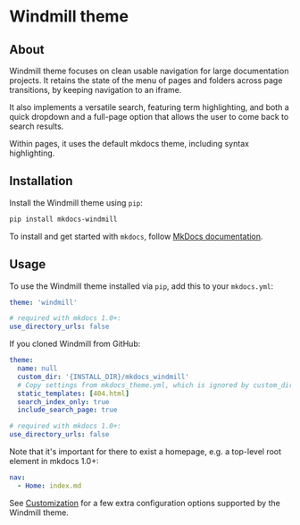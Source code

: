 # Windmill theme

## About

Windmill theme focuses on clean usable navigation for large documentation
projects. It retains the state of the menu of pages and folders across page
transitions, by keeping navigation to an iframe.

It also implements a versatile search, featuring term highlighting, and both a
quick dropdown and a full-page option that allows the user to come back to
search results.

Within pages, it uses the default mkdocs theme, including syntax highlighting.

## Installation

Install the Windmill theme using `pip`:

``` sh
pip install mkdocs-windmill
```

To install and get started with `mkdocs`, follow [MkDocs documentation](http://www.mkdocs.org/#installation).

## Usage

To use the Windmill theme installed via `pip`, add this to your `mkdocs.yml`:

``` yaml
theme: 'windmill'

# required with mkdocs 1.0+:
use_directory_urls: false
```

If you cloned Windmill from GitHub:

``` yaml
theme:
  name: null
  custom_dir: '{INSTALL_DIR}/mkdocs_windmill'
  # Copy settings from mkdocs_theme.yml, which is ignored by custom_dir themes.
  static_templates: [404.html]
  search_index_only: true
  include_search_page: true

# required with mkdocs 1.0+:
use_directory_urls: false
```

Note that it's important for there to exist a homepage, e.g. a top-level root element in mkdocs 1.0+:
``` yaml
nav:
  - Home: index.md
```

See [Customization](customization.md) for a few extra configuration options
supported by the Windmill theme.
